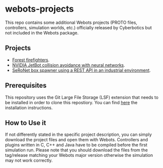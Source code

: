 # webots-projects

This repo contains some additional Webots projects (PROTO files, controllers, simulation worlds, etc.) officially released by Cyberbotics but not included in the Webots package.


## Projects

* [Forest firefighters](projects/forest_firefighters).
* [NVIDIA JetBot collision avoidance with neural networks](projects/nvidia-jetbot-collision-avoidance).
* [SeRoNet box spawner using a REST API in an industrial environment](projects/seronet-spawner).

## Prerequisites

This repository uses the Git Large File Storage (LSF) extension that needs to be installed in order to clone this repostiory.
You can find [here](https://git-lfs.github.com/) the installation instructions.

## How to Use it

If not differently stated in the specific project description, you can simply download the project files and open them with Webots.
Controllers and plugins written in C, C++ and Java have to be compiled before the first simulation run.
Please note that you should download the files from the tag/release matching your Webots major version otherwise the simulation may not work correctly.
